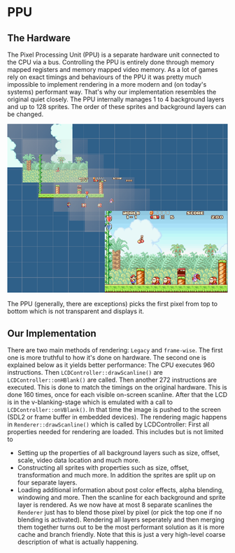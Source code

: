 # PPU
## The Hardware
The Pixel Processing Unit (PPU) is a separate hardware unit connected to the CPU via a bus. Controlling the PPU is entirely done through memory mapped registers and memory mapped video memory. As a lot of games rely on exact timings and behaviours of the PPU it was pretty much impossible to implement rendering in a more modern and (on today's systems) performant way. That's why our implementation resembles the original quiet closely.
The PPU internally manages 1 to 4 background layers and up to 128 sprites. The order of these sprites and background layers can be changed.

![Rendering order visualized](./layers.png)

The PPU (generally, there are exceptions) picks the first pixel from top to bottom which is not transparent and displays it. 

## Our Implementation
There are two main methods of rendering: `Legacy` and `frame-wise`. The first one is more truthful to how it's done on hardware. The second one is explained below as it yields better performance:
The CPU executes 960 instructions. Then `LCDController::drawScanline()` are `LCDController::onHBlank()` are called. Then another 272 instructions are executed. This is done to match the timings on the original hardware. This is done 160 times, once for each visible on-screen scanline. After that the LCD is in the v-blanking-stage which is emulated with a call to `LCDController::onVBlank()`. In that time the image is pushed to the screen (SDL2 or frame buffer in embedded devices).
The rendering magic happens in `Renderer::drawScanline()` which is called by LCDController:
First all properties needed for rendering are loaded. This includes but is not limited to
- Setting up the properties of all background layers such as size, offset, scale, video data location and much more.
- Constructing all sprites with properties such as size, offset, transformation and much more. In addition the sprites are split up on four separate layers.
- Loading additional information about post color effects, alpha blending, windowing and more. Then the scanline for each background and sprite layer is rendered. As we now have at most 8 separate scanlines the `Renderer` just has to blend those pixel by pixel (or pick the top one if no blending is activated). Rendering all layers seperately and then merging them together turns out to be the most performant solution as it is more cache and branch friendly. Note that this is just a very high-level coarse description of what is actually happening.
